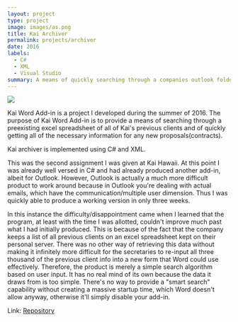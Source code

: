 ```yaml
---
layout: project
type: project
image: images/as.png
title: Kai Archiver
permalink: projects/archiver
date: 2016
labels:
  - C#
  - XML
  - Visual Studio
summary: A means of quickly searching through a companies outlook folders.
---
```


<img class="ui medium right floated rounded image" src="http://www.kaihawaii.com/images/logo.jpg">

Kai Word Add-in is a project I developed during the summer of 2016. The purpose of Kai Word Add-in is to provide a means of searching through a preexisting excel spreadsheet of all of Kai's previous clients and of quickly getting all of the necessary information for any new proposals(contracts).

Kai archiver is implemented using C# and XML. 

This was the second assignment I was given at Kai Hawaii. At this point I was already well versed in C# and had already produced another add-in, albeit for Outlook. However, Outlook is actually a much more difficult product to work around because in Outlook you're dealing with actual emails, which have the communication/multiple user dimension. Thus I was quickly able to produce a working version in only three weeks.

In this instance the difficulty/disappointment came when I learned that the program, at least with the time I was allotted, couldn't improve much past what I had initially produced. This is because of the fact that the company keeps a list of all previous clients on an excel spreadsheet kept on their personal server. There was no other way of retrieving this data without making it infinitely more difficult for the secretaries to re-input all three thousand of the previous client info into a new form that Word could use effectively. Therefore, the product is merely a simple search algorithm based on user input. It has no real mind of its own because the data it draws from is too simple. There's no way to provide a "smart search" capability without creating a massive startup time, which Word doesn't allow anyway, otherwise it'll simply disable your add-in.

Link: <a href="https://bitbucket.org/kpk3/word-add-in">Repository</a>


